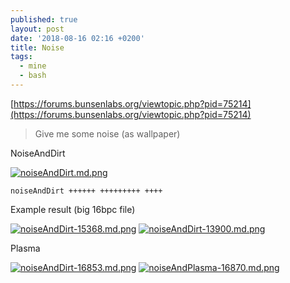 ```yaml
---
published: true
layout: post
date: '2018-08-16 02:16 +0200'
title: Noise
tags:
  - mine
  - bash
---
```

[https://forums.bunsenlabs.org/viewtopic.php?pid=75214](https://forums.bunsenlabs.org/viewtopic.php?pid=75214)

> Give me some noise (as wallpaper)

NoiseAndDirt

[![noiseAndDirt.md.png](https://cdn.scrot.moe/images/2018/08/14/noiseAndDirt.md.png)](https://cdn.scrot.moe/images/2018/08/14/noiseAndDirt.png)

    noiseAndDirt ++++++ +++++++++ ++++
    
Example result (big 16bpc file)

[![noiseAndDirt-15368.md.png](https://cdn.scrot.moe/images/2018/08/16/noiseAndDirt-15368.md.png)](https://cdn.scrot.moe/images/2018/08/16/noiseAndDirt-15368.png)
[![noiseAndDirt-13900.md.png](https://cdn.scrot.moe/images/2018/08/16/noiseAndDirt-13900.md.png)](https://cdn.scrot.moe/images/2018/08/16/noiseAndDirt-13900.png)

Plasma

[![noiseAndDirt-16853.md.png](https://cdn.scrot.moe/images/2018/08/16/noiseAndDirt-16853.md.png)](https://cdn.scrot.moe/images/2018/08/16/noiseAndDirt-16853.png)
[![noiseAndPlasma-16870.md.png](https://cdn.scrot.moe/images/2018/09/09/noiseAndPlasma-16870.md.png)](https://scrot.moe/image/9doEn)
